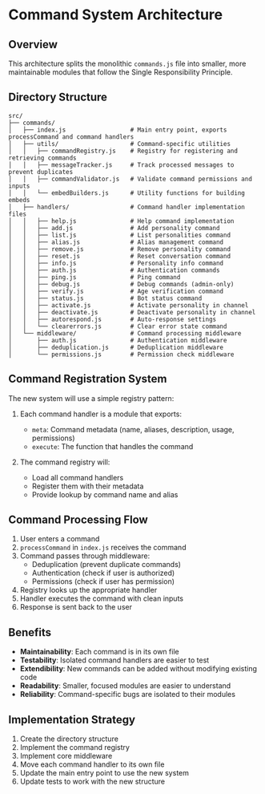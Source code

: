 # Command System Architecture

## Overview
This architecture splits the monolithic `commands.js` file into smaller, more maintainable modules that follow the Single Responsibility Principle.

## Directory Structure

```
src/
├── commands/
│   ├── index.js                  # Main entry point, exports processCommand and command handlers
│   ├── utils/                    # Command-specific utilities
│   │   ├── commandRegistry.js    # Registry for registering and retrieving commands
│   │   ├── messageTracker.js     # Track processed messages to prevent duplicates
│   │   ├── commandValidator.js   # Validate command permissions and inputs
│   │   └── embedBuilders.js      # Utility functions for building embeds
│   ├── handlers/                 # Command handler implementation files
│   │   ├── help.js               # Help command implementation
│   │   ├── add.js                # Add personality command
│   │   ├── list.js               # List personalities command
│   │   ├── alias.js              # Alias management command
│   │   ├── remove.js             # Remove personality command
│   │   ├── reset.js              # Reset conversation command
│   │   ├── info.js               # Personality info command
│   │   ├── auth.js               # Authentication commands
│   │   ├── ping.js               # Ping command
│   │   ├── debug.js              # Debug commands (admin-only)
│   │   ├── verify.js             # Age verification command
│   │   ├── status.js             # Bot status command
│   │   ├── activate.js           # Activate personality in channel
│   │   ├── deactivate.js         # Deactivate personality in channel
│   │   ├── autorespond.js        # Auto-response settings
│   │   └── clearerrors.js        # Clear error state command
│   └── middleware/               # Command processing middleware
│       ├── auth.js               # Authentication middleware
│       ├── deduplication.js      # Deduplication middleware
│       └── permissions.js        # Permission check middleware
```

## Command Registration System

The new system will use a simple registry pattern:

1. Each command handler is a module that exports:
   - `meta`: Command metadata (name, aliases, description, usage, permissions)
   - `execute`: The function that handles the command

2. The command registry will:
   - Load all command handlers
   - Register them with their metadata
   - Provide lookup by command name and alias

## Command Processing Flow

1. User enters a command
2. `processCommand` in `index.js` receives the command
3. Command passes through middleware:
   - Deduplication (prevent duplicate commands)
   - Authentication (check if user is authorized)
   - Permissions (check if user has permission)
4. Registry looks up the appropriate handler
5. Handler executes the command with clean inputs
6. Response is sent back to the user

## Benefits

- **Maintainability**: Each command is in its own file
- **Testability**: Isolated command handlers are easier to test
- **Extendibility**: New commands can be added without modifying existing code
- **Readability**: Smaller, focused modules are easier to understand
- **Reliability**: Command-specific bugs are isolated to their modules

## Implementation Strategy

1. Create the directory structure
2. Implement the command registry
3. Implement core middleware
4. Move each command handler to its own file
5. Update the main entry point to use the new system
6. Update tests to work with the new structure